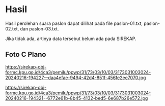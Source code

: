 # Hasil

Hasil perolehan suara paslon dapat dilihat pada file paslon-01.txt, paslon-02.txt, dan paslon-03.txt.

Jika tidak ada, artinya data tersebut belum ada pada SIREKAP.

## Foto C Plano

https://sirekap-obj-formc.kpu.go.id/4ca3/pemilu/ppwp/31/73/03/10/03/3173031003024-20240216-194227--daa4efae-9494-42d4-851f-456fe2ee7070.jpg

https://sirekap-obj-formc.kpu.go.id/4ca3/pemilu/ppwp/31/73/03/10/03/3173031003024-20240216-194321--6772e61b-8b45-4132-bed5-6e687b26e572.jpg
